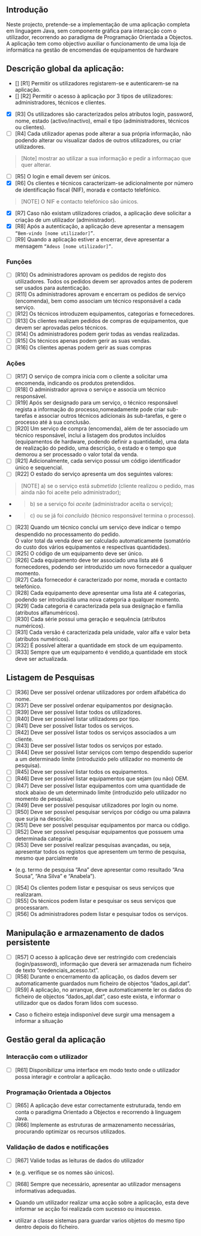 ## Introdução

Neste  projecto, pretende-se a implementação  de uma aplicação completa  em linguagem Java, sem componente gráfica para interacção com o utilizador, recorrendo ao paradigma de Programação Orientada a Objectos.
A aplicação tem como objectivo auxiliar o funcionamento de uma loja de informática na gestão de encomendas de equipamentos de hardware

## Descrição global da aplicação:
- [] [R1] Permitir os utilizadores registarem-se e autenticarem-se na aplicação.
- [] [R2] Permitir o acesso à aplicação por 3 tipos de utilizadores: administradores, técnicos e clientes.
- [x] [R3] Os utilizadores são caracterizados pelos atributos login, password, nome, estado (activo/inactivo), email e tipo (administradores, técnicos ou clientes).
- [ ] [R4] Cada utilizador apenas pode alterar a sua própria informação, não podendo alterar ou visualizar dados de outros utilizadores, ou criar utilizadores.
> [Note] mostrar ao utilizar a sua informação e pedir a informaçao que quer alterar.
- [ ] [R5] O login e email devem ser únicos.
- [x] [R6] Os clientes e técnicos caracterizam-se adicionalmente por número de identificação fiscal (NIF), morada e 
contacto telefónico.
> [NOTE] O NIF e contacto telefónico são únicos.
- [x] [R7]  Caso não existam utilizadores criados, a aplicação deve solicitar a criação de um utilizador (administrador).
- [x] [R8]  Após a autenticação, a aplicação deve apresentar a mensagem
`“Bem-vindo [nome utilizador]”`.
- [ ] [R9] Quando a aplicação estiver a encerrar, deve apresentar a mensagem
`“Adeus [nome utilizador]”`.

### Funções
- [ ] [R10] Os  administradores  aprovam  os  pedidos  de  registo  dos  utilizadores.  Todos  os  pedidos  devem  ser  aprovados antes de poderem ser usados para autenticação.
- [ ] [R11] Os administradores  aprovam e encerram os  pedidos de serviço  (encomenda),  bem como  associam um técnico responsável a cada serviço.
- [ ] [R12] Os técnicos introduzem equipamentos, categorias e fornecedores.
- [ ] [R13] Os clientes realizam pedidos de compras de equipamentos, que devem ser aprovadas pelos técnicos.
- [ ] [R14] Os administradores podem gerir todas as vendas realizadas.
- [ ] [R15] Os técnicos apenas podem gerir as suas vendas.
- [ ] [R16] Os clientes apenas podem gerir as suas compras

### Ações
- [ ] [R17] O serviço de compra inicia com o cliente a solicitar uma encomenda, indicando os produtos pretendidos.
- [ ] [R18] O administrador aprova o serviço e associa um técnico responsável.
- [ ] [R19] Após ser designado para um serviço, o técnico responsável regista a informação do processo,nomeadamente  pode  criar  sub-tarefas e associar  outros  técnicos  adicionais  às  sub-tarefas, e gere o processo até à sua conclusão.
- [ ] [R20] Um serviço de compra (encomenda), além de ter associado um técnico responsável, inclui a listagem dos produtos incluídos (equipamentos de hardware, podendo definir a quantidade), uma data de realização do pedido, uma descrição, o estado e o tempo que demorou a ser processado o valor total da venda.
- [ ] [R21] Adicionalmente, cada serviço possui um código identificador único e sequencial.
- [ ] [R22] O estado do serviço apresenta um dos seguintes valores:
> [NOTE] a) se o serviço está *submetido* (cliente realizou o pedido, mas ainda não foi aceite pelo administrador); 
- > b) se a serviço foi *aceite* (administrador aceita o serviço); 
- > c) ou se já foi *concluído* (técnico responsável termina o processo).
- [ ] [R23] Quando um técnico conclui um serviço deve indicar o tempo despendido no processamento do pedido.  
O valor total da venda deve ser calculado automaticamente (somatório do custo dos vários equipamentos e respectivas quantidades).
- [ ] [R25] O código de um equipamento deve ser único. 
- [ ] [R26] Cada  equipamento  deve  ter  associado  uma lista até 6 fornecedores, podendo ser introduzido um  novo fornecedor a qualquer momento.
- [ ] [R27] Cada fornecedor é caracterizado por nome, morada e contacto telefónico. 
- [ ] [R28] Cada  equipamento  deve  apresentar  uma  lista  até  4  categorias,  podendo  ser  introduzida  uma  nova categoria a qualquer momento.  
- [ ] [R29] Cada categoria é caracterizada pela sua designação e família (atributos alfanuméricos). 
- [ ] [R30] Cada série possui uma geração e sequência (atributos numéricos). 
- [ ] [R31] Cada versão é caracterizada pela unidade, valor alfa e valor beta (atributos numéricos). 
- [ ] [R32] É possível alterar a quantidade em stock de um equipamento.
- [ ] [R33] Sempre que um equipamento é vendido,a quantidade em stock deve ser actualizada.

## Listagem de Pesquisas
- [ ] [R36] Deve ser possível ordenar utilizadores por ordem alfabética do nome.
- [ ] [R37] Deve ser possível ordenar equipamentos por designação.
- [ ] [R39] Deve ser possível listar todos os utilizadores. 
- [ ] [R40] Deve ser possível listar utilizadores por tipo.
- [ ] [R41] Deve ser possível listar todos os serviços. 
- [ ] [R42] Deve ser possível listar todos os serviços associados a um cliente. 
- [ ] [R43] Deve ser possível listar todos os serviços por estado. 
- [ ] [R44] Deve ser possível listar serviços com tempo despendido superior a um determinado limite (introduzido pelo utilizador no momento de pesquisa). 
- [ ] [R45] Deve ser possível listar todos os equipamentos. 
- [ ] [R46] Deve ser possível listar equipamentos que sejam (ou não) OEM. 
- [ ] [R47] Deve  ser  possível  listar  equipamentos  com  uma  quantidade  de  stock  abaixo  de  um  determinado  limite 
(introduzido pelo utilizador no momento de pesquisa).
- [ ] [R49] Deve ser possível pesquisar utilizadores por login ou nome.
- [ ] [R50] Deve ser possível pesquisar serviços por código ou uma palavra que surja na descrição.
- [ ] [R51] Deve ser possível pesquisar equipamentos por marca ou código.
- [ ] [R52] Deve ser possível pesquisar equipamentos que possuem uma determinada categoria.
- [ ] [R53] Deve ser possível realizar pesquisas avançadas, ou seja, apresentar todos os registos que apresentem um termo de pesquisa, mesmo que parcialmente
- (e.g. termo de pesquisa “Ana” deve apresentar como resultado “Ana Sousa”, “Ana Silva” e “Anabela”).

- [ ] [R54] Os clientes podem listar e pesquisar os seus serviços que realizaram.
- [ ] [R55] Os técnicos podem listar e pesquisar os seus serviços que processaram.
- [ ] [R56] Os administradores podem listar e pesquisar todos os serviços.

## Manipulação e armazenamento de dados persistente
- [ ] [R57] O  acesso  à  aplicação  deve  ser  restringido  com  credenciais  (login/password),  informação  que  deverá ser armazenada num ficheiro de texto “credenciais_acesso.txt”. 
- [ ] [R58] Durante  o encerramento da aplicação, os dados devem ser  automaticamente guardados num ficheiro de objectos “dados_apl.dat”. 
- [ ] [R59] A aplicação, no arranque, deve automaticamente ler os dados do ficheiro de objectos “dados_apl.dat”,  caso este exista, e informar o utilizador que os dados foram lidos com sucesso. 
- Caso o ficheiro esteja indisponível deve surgir uma mensagem a informar a situação

## Gestão geral da aplicação
### Interacção com o utilizador 
- [ ] [R61] Disponibilizar uma interface em modo texto onde o utilizador possa interagir e controlar a aplicação.

### Programação Orientada a Objectos
- [ ] [R65] A aplicação deve estar correctamente  estruturada, tendo em conta o paradigma Orientado a Objectos e recorrendo à linguagem Java.
- [ ] [R66] Implemente as estruturas de armazenamento necessárias, procurando optimizar os recursos utilizados.

### Validação de dados e notificações 
- [ ] [R67] Valide todas as leituras de dados do utilizador 
- (e.g. verifique se os nomes são únicos). 
- [ ] [R68] Sempre que necessário, apresentar ao utilizador mensagens informativas adequadas.  
- Quando um utilizador realizar uma acção sobre a aplicação, esta deve informar se acção foi realizada com sucesso ou insucesso.

- utilizar a classe sistemas para guardar varios objetos do mesmo tipo dentro depois do ficheiro.


